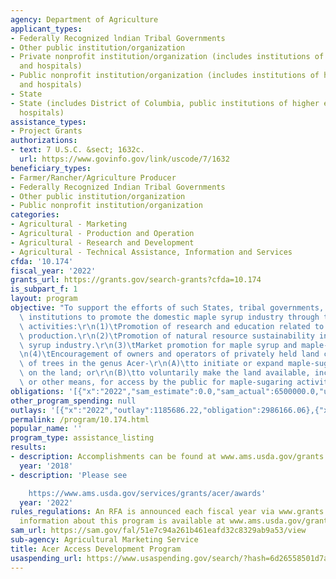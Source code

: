 ```yaml
---
agency: Department of Agriculture
applicant_types:
- Federally Recognized lndian Tribal Governments
- Other public institution/organization
- Private nonprofit institution/organization (includes institutions of higher education
  and hospitals)
- Public nonprofit institution/organization (includes institutions of higher education
  and hospitals)
- State
- State (includes District of Columbia, public institutions of higher education and
  hospitals)
assistance_types:
- Project Grants
authorizations:
- text: 7 U.S.C. &sect; 1632c.
  url: https://www.govinfo.gov/link/uscode/7/1632
beneficiary_types:
- Farmer/Rancher/Agriculture Producer
- Federally Recognized Indian Tribal Governments
- Other public institution/organization
- Public nonprofit institution/organization
categories:
- Agricultural - Marketing
- Agricultural - Production and Operation
- Agricultural - Research and Development
- Agricultural - Technical Assistance, Information and Services
cfda: '10.174'
fiscal_year: '2022'
grants_url: https://grants.gov/search-grants?cfda=10.174
is_subpart_f: 1
layout: program
objective: "To support the efforts of such States, tribal governments, and research\
  \ institutions to promote the domestic maple syrup industry through the following\
  \ activities:\r\n(1)\tPromotion of research and education related to maple syrup\
  \ production.\r\n(2)\tPromotion of natural resource sustainability in the maple\
  \ syrup industry.\r\n(3)\tMarket promotion for maple syrup and maple-sap products.\r\
  \n(4)\tEncouragement of owners and operators of privately held land containing species\
  \ of trees in the genus Acer-\r\n(A)\tto initiate or expand maple-sugaring activities\
  \ on the land; or\r\n(B)\tto voluntarily make the land available, including by lease\
  \ or other means, for access by the public for maple-sugaring activities."
obligations: '[{"x":"2022","sam_estimate":0.0,"sam_actual":6500000.0,"usa_spending_actual":2986166.06},{"x":"2023","sam_estimate":7500000.0,"sam_actual":0.0,"usa_spending_actual":6391998.02},{"x":"2024","sam_estimate":0.0,"sam_actual":0.0,"usa_spending_actual":0.0}]'
other_program_spending: null
outlays: '[{"x":"2022","outlay":1185686.22,"obligation":2986166.06},{"x":"2023","outlay":506490.34,"obligation":6391998.02},{"x":"2024","outlay":0.0,"obligation":0.0}]'
permalink: /program/10.174.html
popular_name: ''
program_type: assistance_listing
results:
- description: Accomplishments can be found at www.ams.usda.gov/grants.
  year: '2018'
- description: 'Please see

    https://www.ams.usda.gov/services/grants/acer/awards'
  year: '2022'
rules_regulations: An RFA is announced each fiscal year via www.grants.gov. Additional
  information about this program is available at www.ams.usda.gov/grants.
sam_url: https://sam.gov/fal/51e7c94a261b461eafd32c8329ab9a53/view
sub-agency: Agricultural Marketing Service
title: Acer Access Development Program
usaspending_url: https://www.usaspending.gov/search/?hash=6d26558501d7a403f5865f6206397dcf
---
```

